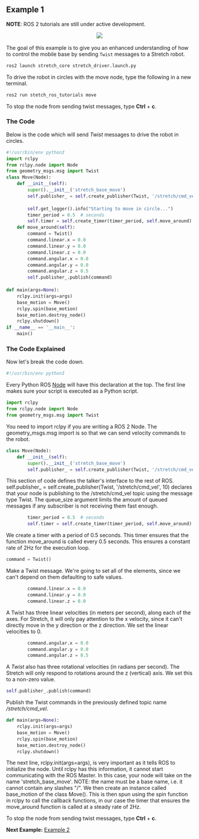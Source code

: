 ## Example 1
**NOTE**: ROS 2 tutorials are still under active development. 
<p align="center">
  <img src="https://raw.githubusercontent.com/hello-robot/stretch_tutorials/ROS2/images/move_stretch.gif"/>
</p>

The goal of this example is to give you an enhanced understanding of how to control the mobile base by sending `Twist` messages to a Stretch robot.

```bash
ros2 launch stretch_core stretch_driver.launch.py
```

To drive the robot in circles with the move node, type the following in a new terminal.

```bash
ros2 run stetch_ros_tutorials move
```
To stop the node from sending twist messages, type **Ctrl** + **c**.

### The Code
Below is the code which will send *Twist* messages to drive the robot in circles.


```python
#!/usr/bin/env python3
import rclpy
from rclpy.node import Node
from geometry_msgs.msg import Twist
class Move(Node):
	def __init__(self):
		super().__init__('stretch_base_move')
		self.publisher_ = self.create_publisher(Twist, '/stretch/cmd_vel', 10)
		
		self.get_logger().info("Starting to move in circle...")
		timer_period = 0.5  # seconds
		self.timer = self.create_timer(timer_period, self.move_around)
	def move_around(self):
		command = Twist()
		command.linear.x = 0.0
		command.linear.y = 0.0
		command.linear.z = 0.0
		command.angular.x = 0.0
		command.angular.y = 0.0
		command.angular.z = 0.5
		self.publisher_.publish(command)
	
def main(args=None):
	rclpy.init(args=args)
	base_motion = Move()
	rclpy.spin(base_motion)
	base_motion.destroy_node()	
	rclpy.shutdown()
if __name__ == '__main__':
	main()
```

### The Code Explained

Now let's break the code down.

```python
#!/usr/bin/env python3
```
Every Python ROS [Node](http://wiki.ros.org/Nodes) will have this declaration at the top. The first line makes sure your script is executed as a Python script.


```python
import rclpy
from rclpy.node import Node
from geometry_msgs.msg import Twist
```
You need to import rclpy if you are writing a ROS 2 Node. The geometry_msgs.msg import is so that we can send velocity commands to the robot.


```python
class Move(Node):
	def __init__(self):
		super().__init__('stretch_base_move')
		self.publisher_ = self.create_publisher(Twist, '/stretch/cmd_vel', 10)
```
This section of code defines the talker's interface to the rest of ROS. self.publisher_ = self.create_publisher(Twist, '/stretch/cmd_vel', 10) declares that your node is publishing to the /stretch/cmd_vel topic using the message type Twist. The queue_size argument limits the amount of queued messages if any subscriber is not receiving them fast enough.

```Python
		timer_period = 0.5  # seconds
		self.timer = self.create_timer(timer_period, self.move_around)
```
We create a timer with a period of 0.5 seconds. This timer ensures that the function move_around is called every 0.5 seconds. This ensures a constant rate of 2Hz for the execution loop.

```Python
command = Twist()
```
Make a Twist message.  We're going to set all of the elements, since we
can't depend on them defaulting to safe values.

```python
		command.linear.x = 0.0
		command.linear.y = 0.0
		command.linear.z = 0.0
```
A Twist has three linear velocities (in meters per second), along each of the axes. For Stretch, it will only pay attention to the x velocity, since it can't directly move in the y direction or the z direction. We set the linear velocities to 0.


```python
		command.angular.x = 0.0
		command.angular.y = 0.0
		command.angular.z = 0.5
```
A *Twist* also has three rotational velocities (in radians per second).
The Stretch will only respond to rotations around the z (vertical) axis. We set this to a non-zero value.


```python
self.publisher_.publish(command)
```
Publish the Twist commands in the previously defined topic name */stretch/cmd_vel*.

```Python
def main(args=None):
	rclpy.init(args=args)
	base_motion = Move()
	rclpy.spin(base_motion)
	base_motion.destroy_node()	
	rclpy.shutdown()
```
The next line, rclpy.init(args=args), is very important as it tells ROS to initialize the node. Until rclpy has this information, it cannot start communicating with the ROS Master. In this case, your node will take on the name 'stretch_base_move'. NOTE: the name must be a base name, i.e. it cannot contain any slashes "/". We then create an instance called base_motion of the class Move(). This is then spun using the spin function in rclpy to call the callback functions, in our case the timer that ensures the move_around function is called at a steady rate of 2Hz.


<!-- ## Move Stretch in Simulation
<p align="center">
  <img src="images/move.gif"/>
</p>
Using your preferred text editor, modify the topic name of the published *Twist* messages. Please review the edit in the **move.py** script below.
```python
self.pub = rospy.Publisher('/stretch_diff_drive_controller/cmd_vel', Twist, queue_size=1)
```
After saving the edited node, bringup [Stretch in the empty world simulation](gazebo_basics.md). To drive the robot with the node, type the follwing in a new terminal
```
cd catkin_ws/src/stretch_ros_turotials/src/
python3 move.py
``` -->
To stop the node from sending twist messages, type **Ctrl** + **c**.


**Next Example:** [Example 2](example_2.md)
